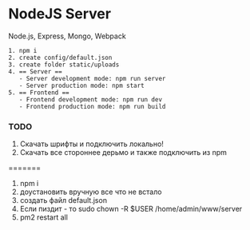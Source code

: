 # NodeJS Server
Node.js, Express, Mongo, Webpack

```
1. npm i
2. create config/default.json
3. create folder static/uploads
4. == Server ==
   - Server development mode: npm run server
   - Server production mode: npm start
5. == Frontend ==
   - Frontend development mode: npm run dev
   - Frontend production mode: npm run build
```

### TODO
1. Скачать шрифты и подключить локально!
2. Скачать все стороннее дерьмо и также подключить из npm

=======
1. npm i
2. доустановить вручную все что не встало
3. создать файл default.json
4. Если пиздит - то sudo chown -R $USER /home/admin/www/server
4. pm2 restart all